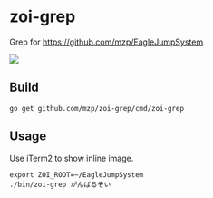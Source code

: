 # zoi-grep

Grep for https://github.com/mzp/EagleJumpSystem

![](https://raw.githubusercontent.com/mzp/zoi-grep/master/thumbnail.png)

## Build

```
go get github.com/mzp/zoi-grep/cmd/zoi-grep
```

## Usage

Use iTerm2 to show inline image.

```
export ZOI_ROOT=~/EagleJumpSystem
./bin/zoi-grep がんばるぞい
```
